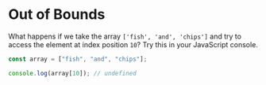 # Out of Bounds

What happens if we take the array `['fish', 'and', 'chips']` and try to access the element at index position `10`? Try this in your JavaScript console.

```javascript
const array = ["fish", "and", "chips"];

console.log(array[10]); // undefined
```
